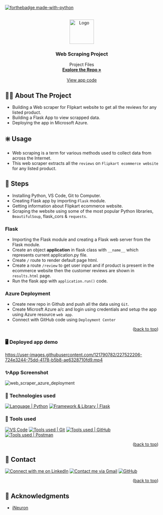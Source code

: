 <div id="top"></div>

[![forthebadge made-with-python](http://ForTheBadge.com/images/badges/made-with-python.svg)](https://www.python.org/)

<!-- PROJECT LOGO -->
<br />
<div align="center">
  <a href="https://github.com/singhwalia98">
    <img src="https://cdn-icons-png.flaticon.com/512/3408/3408473.png" alt="Logo" width="80" height="80"/> 
  </a>

<h3 align="center">Web Scraping Project</h3>

  <p align="center">
    Project Files
    <br />
    <a href="https://github.com/singhwalia98/Flipkart-web-scrapping-with-Azure-Deployment"><strong>Explore the Repo »</strong></a>
    <br />
    <br />
    <a href="https://github.com/singhwalia98/Flipkart-web-scrapping-with-Azure-Deployment/blob/main/application.py">View app code</a>

  </p>
</div>


<!-- ABOUT THE PROJECT -->
## 👨‍💻 About The Project
* Building a Web scraper for Flipkart website to get all the reviews for any listed product.
* Building a Flask App to view scrapped data.
* Deploying the app in Microsoft Azure.

<!-- USAGE -->
## ❇️ Usage
*  Web scraping is a term for various methods used to collect data from across the Internet.
*  This web scraper extracts all the `reviews` on `Flipkart ecommerce website` for any listed product.

<!-- STEPS -->
## 📌 Steps

* Installing Python, VS Code, Git to Computer.
* Creating Flask app by importing `Flask` module.
* Getting information about Flipkart ecommerce website.
* Scraping the website using some of the most popular Python libraries, `BeautifulSoup`, flask_cors & `requests`. 


### Flask
* Importing the Flask module and creating a Flask web server from the Flask module.
* Create an object **application** in flask class with `__name__` which represents current application.py file.
* Create `/` route to render default page html.
* Create a route `/review` to get user input and if product is present in the ecommerce website then the customer reviews are shown in `results.html` page.
* Run the flask app with `application.run()` code.

### Azure Deployment
* Create new repo in Github and push all the data using `Git`.
* Create Microsft Azure a/c and login using credentials and setup the app using Azure resource `web app`.
* Connect with GitHub code using `Deployment Center`


<p align="right">(<a href="#top">back to top</a>)</p>

### 🖥️ Deployed app demo

https://user-images.githubusercontent.com/121790782/227522206-724e3244-75dd-4178-b5b8-ae6328710fd9.mp4


### ✨App Screenshot
![web_scraper_azure_deployment](https://user-images.githubusercontent.com/121790782/227522582-6c62a18c-7b67-4006-80d3-1b0323561b45.jpg)


### 🧰 **Technologies used**
[![Language | Python](https://img.shields.io/badge/Python-eeeeee?style=for-the-badge&logo=python&logoColor=ffffff&labelColor=3776AB)][python]
[![Framework & Library | Flask](https://img.shields.io/badge/Flask-eeeeee?style=for-the-badge&logo=flask&logoColor=000000&labelColor=fefefe)][flask]

### 🔧 **Tools used**
[![VS Code](https://img.shields.io/badge/VS_Code-007ACC?style=for-the-badge&logo=visual-studio-code&logoColor=white&link=https://code.visualstudio.com/)](https://code.visualstudio.com/)
[![Tools used | Git](https://img.shields.io/badge/Git-eeeeee?style=for-the-badge&logo=git&logoColor=F05032&labelColor=f0efe7)][git]
[![Tools used | GitHub](https://img.shields.io/badge/Github-eeeeee?style=for-the-badge&logo=github&logoColor=ffffff&labelColor=181717)][github]
[![Tools used | Postman](https://img.shields.io/badge/Postman-eeeeee?style=for-the-badge&logo=postman&logoColor=FF6C37&labelColor=fefefe)][postman]

<p align="right">(<a href="#top">back to top</a>)</p>


<!-- CONTACT -->
## 📌 Contact
[![Connect with me on LinkedIn](https://img.shields.io/badge/LinkedIn-0077B5?style=for-the-badge&logo=linkedin&logoColor=white)](https://www.linkedin.com/in/singhwalia98/)
[![Contact me via Gmail](https://img.shields.io/badge/Gmail-D14836?style=for-the-badge&logo=gmail&logoColor=white&link=mailto:reshabsingh786@gmail.com)](https://mail.google.com/mail/u/0/#inbox?compose=GTvVlcRwRCVSZTvRkNFnnXlGKWTvjfCSpdKWZgjwpvKJjVmjrJpWvgfnNXzWgzvxgqmWTDbphmrQX)
[![GitHub](https://img.shields.io/badge/GitHub-100000?style=for-the-badge&logo=github&logoColor=white&link=https://github.com/singhwalia98)](https://github.com/singhwalia98)


<p align="right">(<a href="#top">back to top</a>)</p>


<!-- ACKNOWLEDGMENTS -->
## 📌 Acknowledgments

* [iNeuron](https://github.com/iNeuronai)





<!-- MARKDOWN LINKS  -->

<!-- Tools Used -->
[VS Code]: https://code.visualstudio.com/
[postman]: https://www.postman.com/
[git]: https://git-scm.com/
[github]: https://github.com/
[microsoft_azure]: https://azure.microsoft.com/en-in/features/azure-portal/
[python]: https://www.python.org/
[mongodb]: https://www.mongodb.com/
[flask]: https://flask.palletsprojects.com/en/2.1.x/
